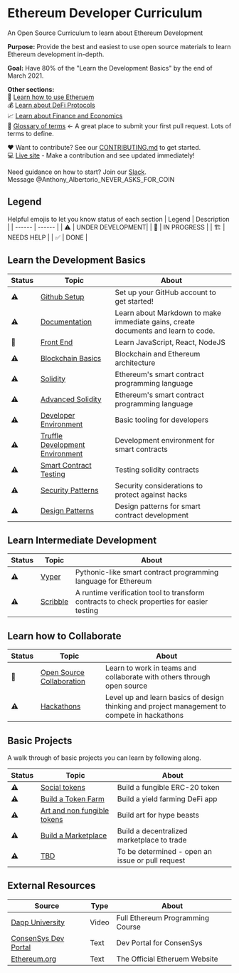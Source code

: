 # Ethereum Developer Curriculum

An Open Source Curriculum to learn about Ethereum Development

**Purpose:** Provide the best and easiest to use open source materials to learn Ethereum development in-depth.

**Goal:** Have 80% of the "Learn the Development Basics" by the end of March 2021.

**Other sections:**\
🦊 [Learn how to use Etheruem](./content/use_ethereum/_index.md) \
💰 [Learn about DeFi Protocols](./content/protocols/_index.md) \
📈 [Learn about Finance and Economics](./content/finance_and_economics/_index.md) \
👀 [Glossary of terms](./content/glossary/_index.md) <- A great place to submit your first pull request. Lots of terms to define.

❤️ Want to contribute? See our [CONTRIBUTING.md](CONTRIBUTING.md) to get started.  
💻 [Live site](https://ethbuilders.github.io/Curriculum/) - Make a contribution and see updated immediately!

Need guidance on how to start? Join our [Slack](http://bit.ly/NYC-Blockchain-Devs-Join-Slack).  
Message @Anthony_Albertorio_NEVER_ASKS_FOR_COIN

## Legend

Helpful emojis to let you know status of each section
| Legend | Description |
| ------ | ------ |
| ⚠️                     | UNDER DEVELOPMENT|
| 👷                    | IN PROGRESS      |
| 🏗️                    | NEEDS HELP       |
| ✅                    | DONE             |

## Learn the Development Basics

| Status | Topic | About |
| ------ | ------ | ------ |
|⚠️| [Github Setup](github_setup.md) | Set up your GitHub account to get started! |
|⚠️| [Documentation](documentation.md) |Learn about Markdown to make immediate gains, create documents and learn to code.|
|👷| [Front End](front_end.md) |Learn JavaScript, React, NodeJS|
|⚠️| [Blockchain Basics](blockchain_basics.md) |Blockchain and Ethereum architecture|
|⚠️| [Solidity](solidity.md) |Ethereum's smart contract programming language |
|⚠️| [Advanced Solidity](advanced_solidity.md) |Ethereum's smart contract programming language |
|⚠️| [Developer Environment](developer_environment.md) |Basic tooling for developers|
|⚠️| [Truffle Development Environment](truffle_development_environment.md) |Development environment for smart contracts|
|⚠️| [Smart Contract Testing](smart_contract_testing.md) |Testing solidity contracts|
|⚠️| [Security Patterns](security_patterns.md) |Security considerations to protect against hacks|
|⚠️| [Design Patterns](design_patterns.md) |Design patterns for smart contract development|

## Learn Intermediate Development

| Status | Topic | About |
| ------ | ------ | ------ |
|⚠️| [Vyper](vyper.md) | Pythonic-like smart contract programming language for Ethereum |
|⚠️| [Scribble](scribble.md) | A runtime verification tool to transform contracts to check properties for easier testing |

## Learn how to Collaborate

| Status | Topic | About |
| ------ | ------ | ------ |
|👷| [Open Source Collaboration](open_source.md) | Learn to work in teams and collaborate with others through open source |
|⚠️| [Hackathons](hackathonss.md) | Level up and learn basics of design thinking and project management to compete in hackathons |

## Basic Projects

A walk through of basic projects you can learn by following along.

| Status | Topic | About |
| ------ | ------ | ------ |
|⚠️| [Social tokens](social_tokens.md) | Build a fungible ERC-20 token |
|⚠️| [Build a Token Farm](build_a_token_farm.md) | Build a yield farming DeFi app|
|⚠️| [Art and non fungible tokens](art_and_non_fungible_tokens.md) | Build art for hype beasts |
|⚠️| [Build a Marketplace](build_a_marketplace.md) | Build a decentralized marketplace to trade|
|⚠️| [TBD]() | To be determined - open an issue or pull request |

## External Resources
| Source | Type | About |
| ------ | ------ | ------ |
| [Dapp University](https://www.youtube.com/watch?v=XLahq4qyors) | Video |Full Ethereum Programming Course |
| [ConsenSys Dev Portal](https://consensys.net/developers/) | Text | Dev Portal for ConsenSys |
| [Ethereum.org](https://ethereum.org/en/) | Text | The Official Etheruem Website |
